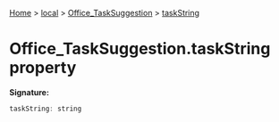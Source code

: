 [Home](./index) &gt; [local](local.md) &gt; [Office\_TaskSuggestion](local.office_tasksuggestion.md) &gt; [taskString](local.office_tasksuggestion.taskstring.md)

# Office\_TaskSuggestion.taskString property


**Signature:**
```javascript
taskString: string
```

